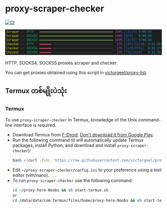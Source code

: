 # proxy-scraper-checker

[![CI](https://github.com/monosans/proxy-scraper-checker/actions/workflows/ci.yml/badge.svg)](https://github.com/monosans/proxy-scraper-checker/actions/workflows/ci.yml)

![Screenshot](screenshot.png)

HTTP, SOCKS4, SOCKS5 proxies scraper and checker.


You can get proxies obtained using this script in [victorgeel/proxy-list](https://github.com/victorgeel/proxy-list-update).

## Termux တစ်မျိုးပဲသုံး

### Termux

To use `proxy-scraper-checker` in Termux, knowledge of the Unix command-line interface is required.

- Download Termux from [F-Droid](https://f-droid.org/en/packages/com.termux/). [Don't download it from Google Play](https://github.com/termux/termux-app#google-play-store-deprecated).
- Run the following command (it will automatically update Termux packages, install Python, and download and install `proxy-scraper-checker`):
  ```bash
  bash <(curl -fsSL 'https://raw.githubusercontent.com/victorgeel/proxy-here-Noobs/modified/install-termux.sh')
  ```
- Edit `~/proxy-scraper-checker/config.ini` to your preference using a text editor (vim/nano).
- To run `proxy-scraper-checker` use the following command:
  ```bash
  cd ~/proxy-here-Noobs && sh start-termux.sh
  or
  cd /data/data/com.termux/files/home/proxy-here-Noobs && sh start-termux.sh
  ```
